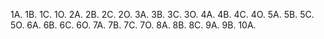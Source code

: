 1A. 1B. 1C. 1O.
2A. 2B. 2C. 2O.
3A. 3B. 3C. 3O.
4A. 4B. 4C. 4O.
5A. 5B. 5C. 5O.
6A. 6B. 6C. 6O.
7A. 7B. 7C. 7O.
8A. 8B. 8C.
9A. 9B.
10A.
